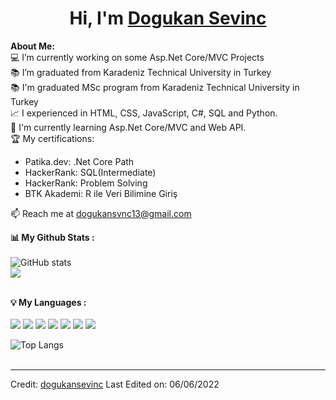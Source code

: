 # <h1 align="center">Hi, I'm <a href="https://github.com/Dogukan-Sevinc">Dogukan Sevinc</a></h1>
    

<div>
<strong>About Me:</strong><br>
💻 I’m currently working on some Asp.Net Core/MVC Projects<br>
📚 I’m graduated from Karadeniz Technical University in Turkey<br>
📚 I'm graduated MSc program from Karadeniz Technical University in Turkey<br>
📈 I experienced in HTML, CSS, JavaScript, C#, SQL and Python.<br>
📖 I'm currently learning Asp.Net Core/MVC and Web API.<br>
🏆 My certifications: 
<ul>
  <li>Patika.dev: .Net Core Path</li>
  <li>HackerRank: SQL(Intermediate)</li>
  <li>HackerRank: Problem Solving</li>
  <li>BTK Akademi: R ile Veri Bilimine Giriş</li>
</ul>
📫 Reach me at <a href="mailto:dogukansvnc13@gmail.com">dogukansvnc13@gmail.com</a><br>

 
<strong>📊 My Github Stats :</strong><br><br>
![GitHub stats](https://github-readme-stats.vercel.app/api?username=dogukan-sevinc&show_icons=true&count_private=true&include_all_commits=true&theme=radical)<br>
<img align="center" src="https://github-readme-streak-stats.herokuapp.com/?user=dogukan-sevinc&theme=radical&hide_border=true"/><br><br>
 	
<strong>💡 My Languages :</strong><br><br>
<img src="https://img.shields.io/badge/HTML-239120?style=for-the-badge&logo=html5&logoColor=white"/>
<img src="https://img.shields.io/badge/CSS-239120?&style=for-the-badge&logo=css3&logoColor=white"/> 
<img src="https://img.shields.io/badge/Bootstrap-563D7C?style=for-the-badge&logo=bootstrap&logoColor=white"/>
<img src="https://img.shields.io/badge/JavaScript-323330?style=for-the-badge&logo=javascript&logoColor=F7DF1E"/>
<img src="https://img.shields.io/badge/c%23-%23239120.svg?style=for-the-badge&logo=c-sharp&logoColor=white"/>
<img src="https://img.shields.io/badge/Python-3776AB?style=for-the-badge&logo=python&logoColor=white"/>
<img src="https://img.shields.io/badge/r-%23276DC3.svg?style=for-the-badge&logo=r&logoColor=white"/>


![Top Langs](https://github-readme-stats.vercel.app/api/top-langs/?username=dogukan-sevinc&langs_count_private=true&theme=radical&card_width=445)<br><br>


------
Credit: [dogukansevinc](https://github.com/dogukansevinc)
Last Edited on: 06/06/2022